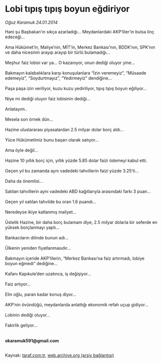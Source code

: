 # Lobi tıpış tıpış boyun eğdiriyor

*Oğuz Karamuk 24.01.2014*

<div class="yazi">Hani şu Başbakan’ın sıkça azarladığı... Meydanlardaki AKP’liler’in bulsa linç edeceği...<br/><br/>Ama Hükümet’in, Maliye’nin, MİT’in, Merkez Bankası’nın, BDDK’nın, SPK’nın ve daha nicesinin arayıp arayıp bir türlü bulamadığı...<br/><br/>Meşhur faiz lobisi var ya... O kazanıyor, onun dediği oluyor yine...<br/><br/>Bakmayın kalabalıklara karşı konuşulanlara “İzin veremeyiz”, “Müsaade edemeyiz”, “Soydurtmayız”, “Yedirmeyiz” dendiğine...<br/><br/>Paşa paşa izin veriliyor, kuzu kuzu yediriliyor, tıpış tıpış boyun eğiliyor...<br/><br/>Niye mi dediği oluyor faiz lobisinin dediği...<br/><br/>Anlatayım..<br/><br/>Mesela son örnek dün...<br/><br/>Hazine uluslararası piyasalardan 2.5 milyar dolar borç aldı...<br/><br/>Yüce Hükümetimiz bunu başarı olarak satıyor...<br/><br/>Ama öyle değil...<br/><br/>Hazine 10 yıllık borç için, yıllık yüzde 5.85 dolar faizi ödemeyi kabul etti.<br/><br/>Geçen yıl bu zamanda aynı vadedeki tahvillerin faizi yüzde 3.25’ti...<br/><br/>Daha da önemlisi...<br/><br/>Satılan tahvillerin aynı vadedeki ABD kağıtlarıyla arasındaki farkı 3 puan...<br/><br/>Geçen yıl satılan tahvilde bu oran 1.6 puandı...<br/><br/>Neredeyse ikiye katlanmış maliyet...<br/><br/>Üstelik Hazine, bir daha borç bulamam diye, 2.5 milyar dolarla bir seferde en yüksek borçlanmayı yaptı...<br/><br/>Bankacıların dilinde bunun adı...<br/><br/>Ülkenin yeniden fiyatlanmasıdır...<br/><br/>Bakmayın içeride AKP’lilerin, “Merkez Bankası’na faiz artırmadı, lobiye boyun eğmedi” dediğine...<br/><br/>Kafanı Kapıkule’den uzatınca, iş değişiyor...<br/><br/>Faiz artıyor...<br/><br/>Elin oğlu, paran kadar konuş diyor...<br/><br/>AKP’nin övündüğü, meydanlarda anlattığı ekonomik refah uçup gidiyor...<br/><br/>Lobinin dediği oluyor...<br/><br/>Fakirlik geliyor...<br/><br/><br/><b>okaramuk591@gmail.com</b><br/><br/>
</div>

Kaynak: [taraf.com.tr](http://www.taraf.com.tr:80/oguz-karamuk/makale-lobi-tipis-tipis-boyun-egdiriyor.htm), [web.archive.org (arşiv bağlantısı)](http://web.archive.org/web/20140126025015/http://www.taraf.com.tr:80/oguz-karamuk/makale-lobi-tipis-tipis-boyun-egdiriyor.htm)

